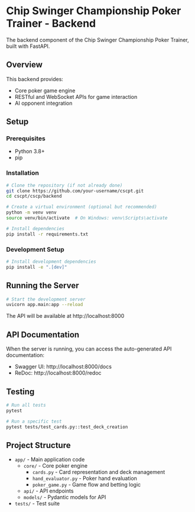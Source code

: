 # Chip Swinger Championship Poker Trainer - Backend

The backend component of the Chip Swinger Championship Poker Trainer, built with FastAPI.

## Overview

This backend provides:
- Core poker game engine 
- RESTful and WebSocket APIs for game interaction
- AI opponent integration

## Setup

### Prerequisites

- Python 3.8+
- pip

### Installation

```bash
# Clone the repository (if not already done)
git clone https://github.com/your-username/cscpt.git
cd cscpt/cscp/backend

# Create a virtual environment (optional but recommended)
python -m venv venv
source venv/bin/activate  # On Windows: venv\Scripts\activate

# Install dependencies
pip install -r requirements.txt
```

### Development Setup

```bash
# Install development dependencies
pip install -e ".[dev]"
```

## Running the Server

```bash
# Start the development server
uvicorn app.main:app --reload
```

The API will be available at http://localhost:8000

## API Documentation

When the server is running, you can access the auto-generated API documentation:

- Swagger UI: http://localhost:8000/docs
- ReDoc: http://localhost:8000/redoc

## Testing

```bash
# Run all tests
pytest

# Run a specific test
pytest tests/test_cards.py::test_deck_creation
```

## Project Structure

- `app/` - Main application code
  - `core/` - Core poker engine
    - `cards.py` - Card representation and deck management
    - `hand_evaluator.py` - Poker hand evaluation
    - `poker_game.py` - Game flow and betting logic
  - `api/` - API endpoints
  - `models/` - Pydantic models for API
- `tests/` - Test suite